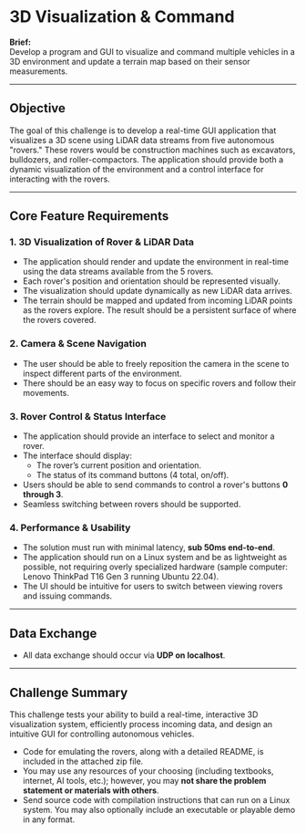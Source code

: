 # 3D Visualization & Command

**Brief:**  
Develop a program and GUI to visualize and command multiple vehicles in a 3D environment and update a terrain map based on their sensor measurements.

---

## Objective
The goal of this challenge is to develop a real-time GUI application that visualizes a 3D scene using LiDAR data streams from five autonomous "rovers." These rovers would be construction machines such as excavators, bulldozers, and roller-compactors. The application should provide both a dynamic visualization of the environment and a control interface for interacting with the rovers.

---

## Core Feature Requirements

### 1. 3D Visualization of Rover & LiDAR Data
- The application should render and update the environment in real-time using the data streams available from the 5 rovers.  
- Each rover's position and orientation should be represented visually.  
- The visualization should update dynamically as new LiDAR data arrives.  
- The terrain should be mapped and updated from incoming LiDAR points as the rovers explore. The result should be a persistent surface of where the rovers covered.  

### 2. Camera & Scene Navigation
- The user should be able to freely reposition the camera in the scene to inspect different parts of the environment.  
- There should be an easy way to focus on specific rovers and follow their movements.  

### 3. Rover Control & Status Interface
- The application should provide an interface to select and monitor a rover.  
- The interface should display:  
  - The rover’s current position and orientation.  
  - The status of its command buttons (4 total, on/off).  
- Users should be able to send commands to control a rover's buttons **0 through 3**.  
- Seamless switching between rovers should be supported.  

### 4. Performance & Usability
- The solution must run with minimal latency, **sub 50ms end-to-end**.  
- The application should run on a Linux system and be as lightweight as possible, not requiring overly specialized hardware (sample computer: Lenovo ThinkPad T16 Gen 3 running Ubuntu 22.04).  
- The UI should be intuitive for users to switch between viewing rovers and issuing commands.  

---

## Data Exchange
- All data exchange should occur via **UDP on localhost**.  

---

## Challenge Summary
This challenge tests your ability to build a real-time, interactive 3D visualization system, efficiently process incoming data, and design an intuitive GUI for controlling autonomous vehicles.  

- Code for emulating the rovers, along with a detailed README, is included in the attached zip file.  
- You may use any resources of your choosing (including textbooks, internet, AI tools, etc.); however, you may **not share the problem statement or materials with others**.  
- Send source code with compilation instructions that can run on a Linux system. You may also optionally include an executable or playable demo in any format.  
